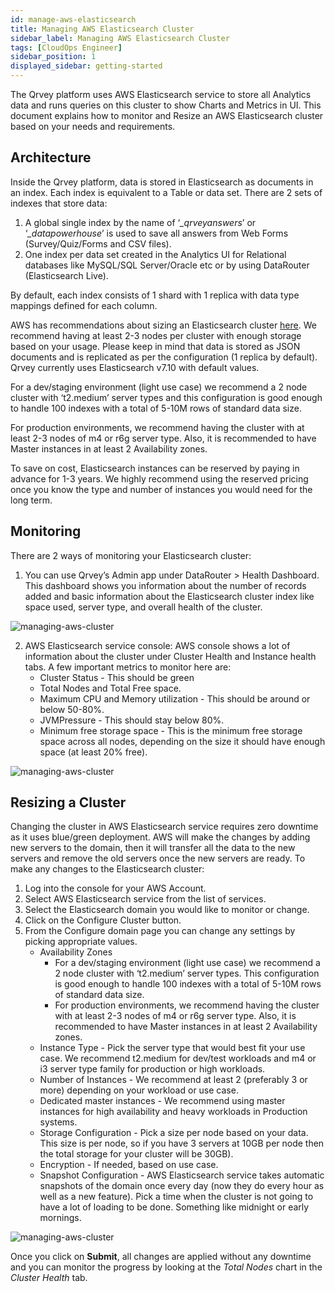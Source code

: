 ```yaml
---
id: manage-aws-elasticsearch
title: Managing AWS Elasticsearch Cluster
sidebar_label: Managing AWS Elasticsearch Cluster
tags: [CloudOps Engineer]
sidebar_position: 1
displayed_sidebar: getting-started
---
```


<div style={{textAlign: "justify"}}>

The Qrvey platform uses AWS Elasticsearch service to store all Analytics data and runs queries on this cluster to show Charts and Metrics in UI. This document explains how to monitor and Resize an AWS Elasticsearch cluster based on your needs and requirements.

## Architecture

Inside the Qrvey platform, data is stored in Elasticsearch as documents in an index. Each index is equivalent to a Table or data set. There are 2 sets of indexes that store data:
1. A global single index by the name of ‘*_qrveyanswers*’ or ‘*_datapowerhouse*’ is used to save all answers from Web Forms (Survey/Quiz/Forms and CSV files).
2. One index per data set created in the Analytics UI for Relational databases like MySQL/SQL Server/Oracle etc or by using DataRouter (Elasticsearch Live).

By default, each index consists of 1 shard with 1 replica with data type mappings defined for each column.

AWS has recommendations about sizing an Elasticsearch cluster <a href="https://docs.aws.amazon.com/elasticsearch-service/latest/developerguide/sizing-domains.html" target="_blank">here</a>. We recommend having at least 2-3 nodes per cluster with enough storage based on your usage. Please keep in mind that data is stored as JSON documents and is replicated as per the configuration (1 replica by default). Qrvey currently uses Elasticsearch v7.10 with default values.

For a dev/staging environment (light use case) we recommend a 2 node cluster with ‘t2.medium’ server types and this configuration is good enough to handle 100 indexes with a total of 5-10M rows of standard data size.

For production environments, we recommend having the cluster with at least 2-3 nodes of m4 or r6g server type. Also, it is recommended to have Master instances in at least 2 Availability zones.

To save on cost, Elasticsearch instances can be reserved by paying in advance for 1-3 years. We highly recommend using the reserved pricing once you know the type and number of instances you would need for the long term.

## Monitoring

There are 2 ways of monitoring your Elasticsearch cluster:

1. You can use Qrvey’s Admin app under DataRouter > Health Dashboard. This dashboard shows you information about the number of records added and basic information about the Elasticsearch cluster index like space used, server type, and overall health of the cluster.

![managing-aws-cluster](https://s3.amazonaws.com/cdn.qrvey.com/documentation_assets/get-started/managing-aws-cluster/aws-es_1.png#thumbnail-60)

2. AWS Elasticsearch service console: AWS console shows a lot of information about the cluster under Cluster Health and Instance health tabs. A few important metrics to monitor here are:
    - Cluster Status - This should be green
    - Total Nodes and Total Free space.
    - Maximum CPU and Memory utilization - This should be around or below 50-80%.
    - JVMPressure - This should stay below 80%.
    - Minimum free storage space - This is the minimum free storage space across all nodes, depending on the size it should have enough space (at least 20% free).

![managing-aws-cluster](https://s3.amazonaws.com/cdn.qrvey.com/documentation_assets/get-started/managing-aws-cluster/aws-es_2.png#thumbnail-60)

## Resizing a Cluster

Changing the cluster in AWS Elasticsearch service requires zero downtime as it uses blue/green deployment. AWS will make the changes by adding new servers to the domain, then it will transfer all the data to the new servers and remove the old servers once the new servers are ready. To make any changes to the Elasticsearch cluster:

1. Log into the console for your AWS Account.
2. Select AWS Elasticsearch service from the list of services.
3. Select the Elasticsearch domain you would like to monitor or change.
4. Click on the Configure Cluster button.
5. From the Configure domain page you can change any settings by picking appropriate values.
    - Availability Zones
        - For a dev/staging environment (light use case) we recommend a 2 node cluster with ‘t2.medium’ server types. This configuration is good enough to handle 100 indexes with a total of 5-10M rows of standard data size.
        - For production environments, we recommend having the cluster with at least 2-3 nodes of m4 or r6g server type. Also, it is recommended to have Master instances in at least 2 Availability zones.
    - Instance Type - Pick the server type that would best fit your use case. We recommend t2.medium for dev/test workloads and m4 or i3 server type family for production or high workloads.
    - Number of Instances - We recommend at least 2 (preferably 3 or more) depending on your workload or use case.
    - Dedicated master instances - We recommend using master instances for high availability and heavy workloads in Production systems.
    - Storage Configuration - Pick a size per node based on your data. This size is per node, so if you have 3 servers at 10GB per node then the total storage for your cluster will be 30GB).
    - Encryption - If needed, based on use case.
    - Snapshot Configuration - AWS Elasticsearch service takes automatic snapshots of the domain once every day (now they do every hour as well as a new feature). Pick a time when the cluster is not going to have a lot of loading to be done. Something like midnight or early mornings.

![managing-aws-cluster](https://s3.amazonaws.com/cdn.qrvey.com/documentation_assets/get-started/managing-aws-cluster/aws-cluster3.png#thumbnail-60)

Once you click on **Submit**, all changes are applied without any downtime and you can monitor the progress by looking at the *Total Nodes* chart in the *Cluster Health* tab.

</div>